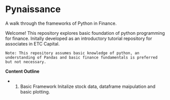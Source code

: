 # Pynaissance
A walk through the frameworks of Python in Finance.

Welcome! This repository explores basic foundation of python programming for finance. Initally developed as an introductory tutorial repository for associates in ETC Capital. 

    Note: This repository assumes basic knowledge of python, an understanding of Pandas and basic finance fundamentals is preferred but not necessary.
    
**Content Outline**
- 1. Basic Framework
    Initalize stock data, dataframe maipulation and basic plotting. 

